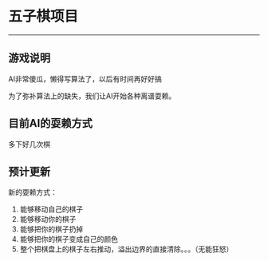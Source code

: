 # 五子棋项目

---

## 游戏说明

AI非常傻瓜，懒得写算法了，以后有时间再好好搞

为了弥补算法上的缺失，我们让AI开始各种离谱耍赖。



## 目前AI的耍赖方式

多下好几次棋

## 预计更新

新的耍赖方式：

1. 能够移动自己的棋子
2. 能够移动你的棋子
3. 能够把你的棋子扔掉
4. 能够把你的棋子变成自己的颜色
5. 整个把棋盘上的棋子左右推动，溢出边界的直接清除。。。（无能狂怒）

